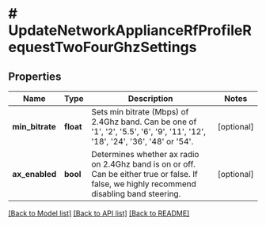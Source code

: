 # # UpdateNetworkApplianceRfProfileRequestTwoFourGhzSettings

## Properties

Name | Type | Description | Notes
------------ | ------------- | ------------- | -------------
**min_bitrate** | **float** | Sets min bitrate (Mbps) of 2.4Ghz band. Can be one of &#39;1&#39;, &#39;2&#39;, &#39;5.5&#39;, &#39;6&#39;, &#39;9&#39;, &#39;11&#39;, &#39;12&#39;, &#39;18&#39;, &#39;24&#39;, &#39;36&#39;, &#39;48&#39; or &#39;54&#39;. | [optional]
**ax_enabled** | **bool** | Determines whether ax radio on 2.4Ghz band is on or off. Can be either true or false. If false, we highly recommend disabling band steering. | [optional]

[[Back to Model list]](../../README.md#models) [[Back to API list]](../../README.md#endpoints) [[Back to README]](../../README.md)

